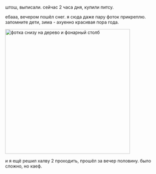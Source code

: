 штош, выписали. сейчас 2 часа дня, купили питсу.

ебааа, вечером пошёл снег. я сюда даже пару фоток прикреплю. запомните дети, зима - ахуенно красивая пора года.

<img src="https://media.discordapp.net/attachments/788123024447897671/1310290932020809819/IMG_20241122_185414.jpg?ex=675dbb86&is=675c6a06&hm=ccb77df1e901e96c87fd2b19971279fe3421a8669669c45e4296cd250a77f21a&" alt="фотка снизу на дерево и фонарный столб" width=400> 

и я ещё решил халву 2 проходить, прошёл за вечер половину. было сложно, но каеф.
